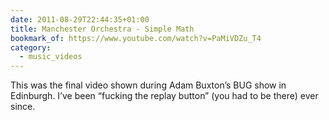 ```yaml
---
date: 2011-08-29T22:44:35+01:00
title: Manchester Orchestra - Simple Math
bookmark_of: https://www.youtube.com/watch?v=PaMiVDZu_T4
category:
  - music_videos
---
```


This was the final video shown during Adam Buxton’s BUG show in Edinburgh. I’ve been “fucking the replay button” (you had to be there) ever since.
